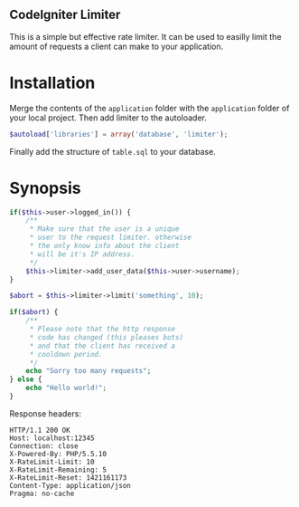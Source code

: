 CodeIgniter Limiter
-----
This is a simple but effective rate limiter. It can be used to easilly limit the amount of requests a client can make to your application. 

# Installation
Merge the contents of the `application` folder with the `application` folder of your local project. Then add limiter to the autoloader. 
```php
$autoload['libraries'] = array('database', 'limiter');
```
Finally add the structure of `table.sql` to your database.

# Synopsis
```php
if($this->user->logged_in()) {
    /**
     * Make sure that the user is a unique 
     * user to the request limiter. otherwise
     * the only know info about the client 
     * will be it's IP address.
     */
    $this->limiter->add_user_data($this->user->username);
}

$abort = $this->limiter->limit('something', 10);

if($abort) {
    /**
     * Please note that the http response 
     * code has changed (this pleases bots)
     * and that the client has received a 
     * cooldown period.
     */
    echo "Sorry too many requests";
} else {
    echo "Hello world!";
}
```

Response headers:
```http
HTTP/1.1 200 OK
Host: localhost:12345
Connection: close
X-Powered-By: PHP/5.5.10
X-RateLimit-Limit: 10
X-RateLimit-Remaining: 5
X-RateLimit-Reset: 1421161173
Content-Type: application/json
Pragma: no-cache
```
